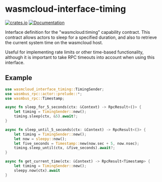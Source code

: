 # wasmcloud-interface-timing

[![crates.io](https://img.shields.io/crates/v/wasmcloud-interface-timing.svg)](https://crates.io/crates/wasmcloud-interface-timing)
[![Documentation](https://docs.rs/wasmcloud-interface-timing/badge.svg)](https://docs.rs/wasmcloud-interface-timing)

Interface definition for the "wasmcloud:timing" capability contract. This 
contract allows actors to sleep for a specified duration, and also to 
retrieve the current system time on the wasmcloud host. 

Useful for implementing rate limits or other time-based functionality, although 
it is important to take RPC timeouts into account when using this interface.

## Example
```rust
use wasmcloud_interface_timing::TimingSender;
use wasmbus_rpc::actor::prelude::*;
use wasmbus_rpc::Timestamp;

async fn sleep_for_5_seconds(ctx: &Context) -> RpcResult<()> {
    let timing = TimingSender::new();
    timing.sleep(ctx, &5).await?;
}

async fn sleep_until_5_seconds(ctx: &Context) -> RpcResult<()> {
    let timing = TimingSender::new();
    let now = sleepy::now();
    let five_seconds = Timestamp::new(now.sec + 5, now.nsec);
    timing.sleep_until(ctx, &five_seconds).await?;
}

async fn get_current_time(ctx: &Context) -> RpcResult<Timestamp> {
    let timing = TimingSender::new();
    sleepy.now(ctx).await
}
```